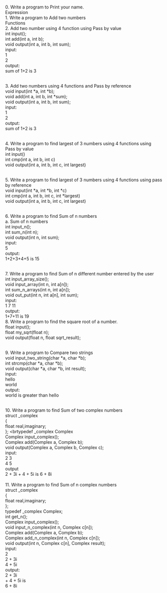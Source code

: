<br> 0.	Write a program to Print your name.
<br>Expression
<br> 1.	Write a program to Add two numbers
<br> Functions
<br> 2.	Add two number using 4 function	using Pass by value
		<br>int input();
		<br> int add(int a, int b);
		<br> void output(int a, int b, int sum);
		<br> input:
		<br>1
		<br>2
		<br> output:
		<br> sum of 1+2 is 3
	
<br>3.	Add two numbers using 4 functions and Pass by reference
		<br> void input(int *a, int *b);
		<br> void add(int a, int b, int *sum);
		<br> void output(int a, int b, int sum);
		<br> input:
		<br> 1
		<br> 2
		<br> output:
		<br> sum of 1+2 is 3

<br> 4.	Write a program to find largest of 3 numbers using 4 functions using Pass by value
	<br> int input()
	<br> int cmp(int a, int b, int c)
	<br> void output(int a, int b, int c, int largest)

<br> 5. Write a program to find largest of 3 numbers using 4 functions using pass by reference
	<br> void input(int *a, int *b, int *c)
	<br> int cmp(int a, int b, int c, int *largest)
	<br> void output(int a, int b, int c, int largest)

<br> 6.	Write a program to find Sum of n numbers
	<br> a.	Sum of n numbers 
	<br> int input_n();
	<br> int sum_n(int n);
	<br> void output(int n, int sum);
	<br> input: 
	<br> 5
	<br> output:
	<br> 1+2+3+4+5 is 15

<br> 7.	Write a program to find Sum of n different number entered by the user
	<br> int input_array_size();
	<br> void input_array(int n, int a[n]);
	<br> int sum_n_arrays(int n, int a[n]);
	<br> void out_put(int n, int a[n], int sum);
	<br> input:
	<br> 1 7 11
	<br> output:
	<br> 1+7+11 is 19
<br> 8. Write a program to find the square root of a number.
	<br> float input();
	<br> float my_sqrt(float n);
	<br> void output(float n, float sqrt_result);
	
<br> 9.	Write a program to Compare two strings
	<br> void input_two_string(char *a, char *b);
	<br> int strcmp(char *a, char *b);
	<br> void output(char *a, char *b, int result);
	<br> input:
	<br> hello 
	<br> world
	<br> output:
	<br> world is greater than hello
	
<br> 10. Write a program to find Sum of two complex numbers
<br> 	struct _complex
	<br> {
	<br> 	float real,imaginary;
	<br> };
	<brtypedef _complex Complex
	<br> Complex input_complex(); 
	<br> Complex add(Complex a, Complex b);
	<br> void output(Complex a, Complex b, Complex c);
	<br> input:
	<br> 2 3
	<br> 4 5
	<br> output
	<br> 2 + 3i + 4 + 5i is 6 + 8i 
<br> 
<br> 11. Write a program to find Sum of n complex numbers
	<br> struct _complex
	<br> {
		<br> float real,imaginary;
	<br> };
	<br> typedef _complex Complex;
	<br> int get_n();
	<br> Complex input_complex();
	<br> void input_n_complex(int n, Complex c[n]);
	<br> Complex add(Complex a, Complex b);
	<br> Complex add_n_complex(int n, Complex c[n]);
	<br> void output(int n, Complex c[n], Complex result);
<br> 	input:
	<br> 2
	<br> 2 + 3i 
	<br> 4 + 5i
<br>	output:
	<br> 2 + 3i 
	<br> + 4 + 5i is 
	<br> 6 + 8i
	


